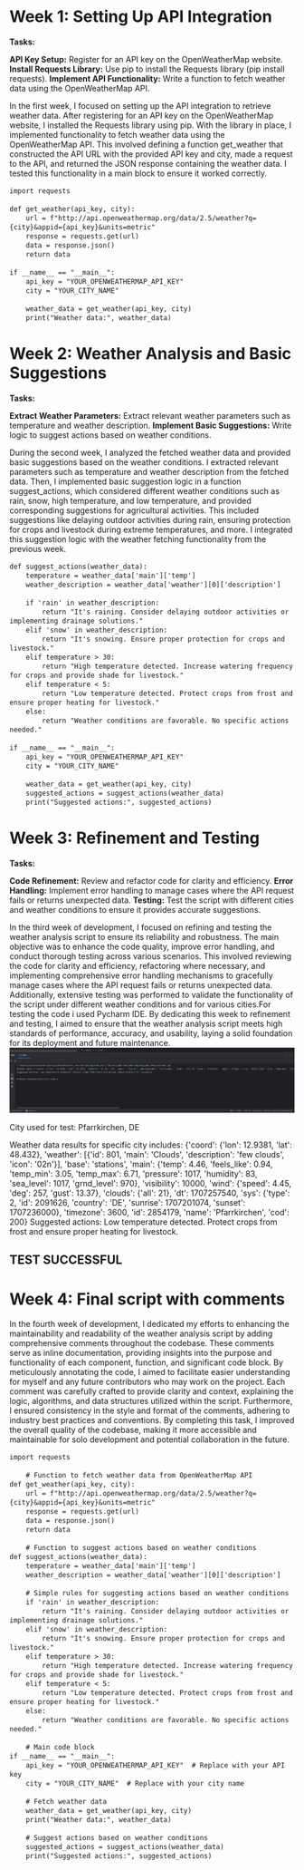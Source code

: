 # Week 1: Setting Up API Integration
**Tasks:**

**API Key Setup:** Register for an API key on the OpenWeatherMap website.
**Install Requests Library:** Use pip to install the Requests library (pip install requests).
**Implement API Functionality:** Write a function to fetch weather data using the OpenWeatherMap API.

In the first week, I focused on setting up the API integration to retrieve weather data. After registering for an API key on the OpenWeatherMap website, I installed the Requests library using pip. With the library in place, I implemented functionality to fetch weather data using the OpenWeatherMap API. This involved defining a function get_weather that constructed the API URL with the provided API key and city, made a request to the API, and returned the JSON response containing the weather data. I tested this functionality in a main block to ensure it worked correctly.
```
import requests

def get_weather(api_key, city):
    url = f"http://api.openweathermap.org/data/2.5/weather?q={city}&appid={api_key}&units=metric"
    response = requests.get(url)
    data = response.json()
    return data

if __name__ == "__main__":
    api_key = "YOUR_OPENWEATHERMAP_API_KEY"
    city = "YOUR_CITY_NAME"
    
    weather_data = get_weather(api_key, city)
    print("Weather data:", weather_data)
```
# Week 2: Weather Analysis and Basic Suggestions
**Tasks:**

**Extract Weather Parameters:** Extract relevant weather parameters such as temperature and weather description.
**Implement Basic Suggestions:** Write logic to suggest actions based on weather conditions.

During the second week, I analyzed the fetched weather data and provided basic suggestions based on the weather conditions. I extracted relevant parameters such as temperature and weather description from the fetched data. Then, I implemented basic suggestion logic in a function suggest_actions, which considered different weather conditions such as rain, snow, high temperature, and low temperature, and provided corresponding suggestions for agricultural activities. This included suggestions like delaying outdoor activities during rain, ensuring protection for crops and livestock during extreme temperatures, and more. I integrated this suggestion logic with the weather fetching functionality from the previous week.
```
def suggest_actions(weather_data):
    temperature = weather_data['main']['temp']
    weather_description = weather_data['weather'][0]['description']

    if 'rain' in weather_description:
        return "It's raining. Consider delaying outdoor activities or implementing drainage solutions."
    elif 'snow' in weather_description:
        return "It's snowing. Ensure proper protection for crops and livestock."
    elif temperature > 30:
        return "High temperature detected. Increase watering frequency for crops and provide shade for livestock."
    elif temperature < 5:
        return "Low temperature detected. Protect crops from frost and ensure proper heating for livestock."
    else:
        return "Weather conditions are favorable. No specific actions needed."

if __name__ == "__main__":
    api_key = "YOUR_OPENWEATHERMAP_API_KEY"
    city = "YOUR_CITY_NAME"
    
    weather_data = get_weather(api_key, city)
    suggested_actions = suggest_actions(weather_data)
    print("Suggested actions:", suggested_actions)
```
# Week 3: Refinement and Testing
**Tasks:**

**Code Refinement:** Review and refactor code for clarity and efficiency.
**Error Handling:** Implement error handling to manage cases where the API request fails or returns unexpected data.
**Testing:** Test the script with different cities and weather conditions to ensure it provides accurate suggestions.

In the third week of development, I focused on refining and testing the weather analysis script to ensure its reliability and robustness. The main objective was to enhance the code quality, improve error handling, and conduct thorough testing across various scenarios. This involved reviewing the code for clarity and efficiency, refactoring where necessary, and implementing comprehensive error handling mechanisms to gracefully manage cases where the API request fails or returns unexpected data. Additionally, extensive testing was performed to validate the functionality of the script under different weather conditions and for various cities.For testing the code i used Pycharm IDE. By dedicating this week to refinement and testing, I aimed to ensure that the weather analysis script meets high standards of performance, accuracy, and usability, laying a solid foundation for its deployment and future maintenance.
![image](https://github.com/23W-GBAC/Johnbaby.github/blob/4e8a04fa92e7fc6d49b968524c30027b3796ad35/Screenshot%202024-02-06%20232748.png)

City used for test: Pfarrkirchen, DE

Weather data results for specific city includes: 
{'coord': {'lon': 12.9381, 'lat': 48.432}, 'weather': [{'id': 801, 'main': 'Clouds', 'description': 'few clouds', 'icon': '02n'}], 'base': 'stations', 'main': {'temp': 4.46, 'feels_like': 0.94, 'temp_min': 3.05, 'temp_max': 6.71, 'pressure': 1017, 'humidity': 83, 'sea_level': 1017, 'grnd_level': 970}, 'visibility': 10000, 'wind': {'speed': 4.45, 'deg': 257, 'gust': 13.37}, 'clouds': {'all': 21}, 'dt': 1707257540, 'sys': {'type': 2, 'id': 2091626, 'country': 'DE', 'sunrise': 1707201074, 'sunset': 1707236000}, 'timezone': 3600, 'id': 2854179, 'name': 'Pfarrkirchen', 'cod': 200}
Suggested actions: Low temperature detected. Protect crops from frost and ensure proper heating for livestock.

## TEST SUCCESSFUL

# Week 4: Final script with comments
In the fourth week of development, I dedicated my efforts to enhancing the maintainability and readability of the weather analysis script by adding comprehensive comments throughout the codebase. These comments serve as inline documentation, providing insights into the purpose and functionality of each component, function, and significant code block. By meticulously annotating the code, I aimed to facilitate easier understanding for myself and any future contributors who may work on the project. Each comment was carefully crafted to provide clarity and context, explaining the logic, algorithms, and data structures utilized within the script. Furthermore, I ensured consistency in the style and format of the comments, adhering to industry best practices and conventions. By completing this task, I improved the overall quality of the codebase, making it more accessible and maintainable for solo development and potential collaboration in the future.
```
import requests

    # Function to fetch weather data from OpenWeatherMap API
def get_weather(api_key, city):
    url = f"http://api.openweathermap.org/data/2.5/weather?q={city}&appid={api_key}&units=metric"
    response = requests.get(url)
    data = response.json()
    return data

    # Function to suggest actions based on weather conditions
def suggest_actions(weather_data):
    temperature = weather_data['main']['temp']
    weather_description = weather_data['weather'][0]['description']

    # Simple rules for suggesting actions based on weather conditions
    if 'rain' in weather_description:
        return "It's raining. Consider delaying outdoor activities or implementing drainage solutions."
    elif 'snow' in weather_description:
        return "It's snowing. Ensure proper protection for crops and livestock."
    elif temperature > 30:
        return "High temperature detected. Increase watering frequency for crops and provide shade for livestock."
    elif temperature < 5:
        return "Low temperature detected. Protect crops from frost and ensure proper heating for livestock."
    else:
        return "Weather conditions are favorable. No specific actions needed."

    # Main code block
if __name__ == "__main__":
    api_key = "YOUR_OPENWEATHERMAP_API_KEY"  # Replace with your API key
    city = "YOUR_CITY_NAME"  # Replace with your city name
    
    # Fetch weather data
    weather_data = get_weather(api_key, city)
    print("Weather data:", weather_data)
    
    # Suggest actions based on weather conditions
    suggested_actions = suggest_actions(weather_data)
    print("Suggested actions:", suggested_actions)
```













